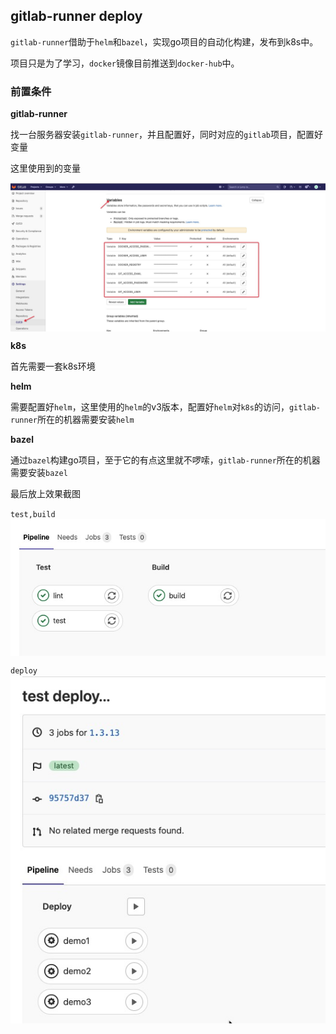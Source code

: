 ## gitlab-runner deploy

`gitlab-runner`借助于`helm`和`bazel`，实现go项目的自动化构建，发布到k8s中。

项目只是为了学习，`docker`镜像目前推送到`docker-hub`中。  

### 前置条件

**gitlab-runner**

找一台服务器安装`gitlab-runner`，并且配置好，同时对应的`gitlab`项目，配置好变量  

这里使用到的变量  

<img src="/img/gitlab-runner_4.jpg" alt="gitlab-runner" align=center />

**k8s** 

首先需要一套k8s环境  

**helm**

需要配置好`helm`，这里使用的`helm`的v3版本，配置好`helm`对`k8s`的访问，`gitlab-runner`所在的机器需要安装`helm`

**bazel**

通过`bazel`构建go项目，至于它的有点这里就不啰嗦，`gitlab-runner`所在的机器需要安装`bazel`

最后放上效果截图

`test,build`
<img src="/img/gitlab-runner_7.jpg" alt="gitlab-runner" align=center />

`deploy`
<img src="/img/gitlab-runner_8.jpg" alt="gitlab-runner" align=center />
